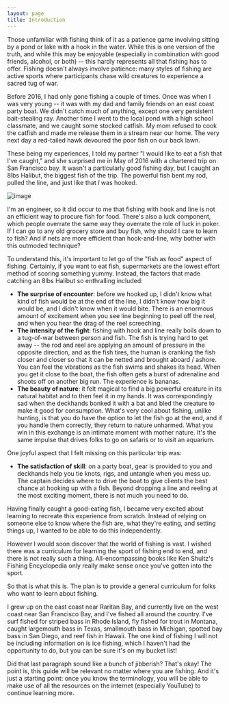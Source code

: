 ```yaml
---
layout: page
title: Introduction
---
```


Those unfamiliar with fishing think of it as a patience game involving
sitting by a pond or lake with a hook in the water. While this is one version of the truth,
and while this may be enjoyable (especially in combination with good friends, alcohol, or both)
-- this hardly represents all that fishing has to offer. Fishing doesn't always
involve patience: many styles of fishing are active sports where participants
chase wild creatures to experience a sacred tug of war.

Before 2016, I had only gone fishing a couple of times. Once was when I was very
young -- it was with my dad and family friends on an east coast party boat.
We didn't catch much of anything, except one very persistent bait-stealing ray.
Another time I went to the local pond with a high school classmate, and we caught
some stocked catfish. My mom refused to cook the catfish and made me release them
in a stream near our home. The very next day a red-tailed hawk devoured the poor fish
on our back lawn.

These being my experiences, I told my partner "I would like to eat a fish that I've
caught," and she surprised me in May of 2016 with a chartered trip on San
Francisco bay. It wasn't a particularly good fishing day, but I caught an 8lbs
Halibut, the biggest fish of the trip. The powerful fish bent my rod, pulled the line,
and just like that _I_ was hooked.

![image](https://user-images.githubusercontent.com/135933/146756674-4960b53f-eac4-4604-8a27-d4b7ea855080.png)

I'm an engineer, so it did occur to me that fishing with hook and line is not an
efficient way to procure fish for food. There's also a luck component, which people
overrate the same way they overrate the role of luck in poker. If I can go to any old
grocery store and buy fish, why should I care to learn to fish? And if nets are more
efficient than hook-and-line, why bother with this outmoded technique?

To understand this, it's important to let go of the "fish as food" aspect of
fishing. Certainly, if you want to eat fish, supermarkets are the lowest effort
method of scoring something yummy. Instead, the factors that made catching an
8lbs Halibut so enthralling included:

* __The surprise of encounter__: before we hooked up, I didn't know what kind of
  fish would be at the end of the line, I didn't know how big it would be, and I
  didn't know when it would bite. There is an enormous amount of excitement when
  you see line beginning to peel off the reel, and when you hear the drag of the
  reel screeching.
* __The intensity of the fight__: fishing with hook and line really boils down to a
  tug-of-war between person and fish. The fish is trying hard to get away -- the
  rod and reel are applying an amount of pressure in the opposite direction, and
  as the fish tires, the human is cranking the fish closer and closer so that it
  can be netted and brought aboard / ashore. You can feel the vibrations as the
  fish swims and shakes its head. When you get it close to the boat, the fish
  often gets a burst of adrenaline and shoots off on another big run. The
  experience is bananas.
* __The beauty of nature__: it felt magical to find a big powerful creature in
  its natural habitat and to then feel it in my hands. It was correspondingly
  sad when the deckhands bonked it with a bat and bled the creature to make it
  good for consumption. What's very cool about fishing, unlike hunting, is that
  you do have the option to let the fish go at the end, and if you handle them
  correctly, they return to nature unharmed. What you win in this exchange is an
  intimate moment with mother nature. It's the same impulse that drives folks to
  go on safaris or to visit an aquarium.

One joyful aspect that I felt missing on this particular trip was:

* __The satisfaction of skill__: on a party boat, gear is provided to you and
  deckhands help you tie knots, rigs, and untangle when you mess up. The captain
  decides where to drive the boat to give clients the best chance at hooking up
  with a fish. Beyond dropping a line and reeling at the most exciting moment,
  there is not much you need to do.

Having finally caught a good-eating fish, I became very excited about learning
to recreate this experience from scratch. Instead of relying on someone else to
know where the fish are, what they're eating, and setting things up, I wanted to
be able to do this independently.

However I would soon discover that the world of fishing is vast. I wished there
was a curriculum for learning the sport of fishing end to end, and there is not
really such a thing. All-encompassing books like Ken Shultz's Fishing
Encyclopedia only really make sense once you've gotten into the sport.

So that is what this is. The plan is to provide a general curriculum for folks
who want to learn about fishing.

I grew up on the east coast near Raritan Bay, and currently live on the west
coast near San Francisco Bay, and I've fished all around the country. I've
surf fished for striped bass in Rhode Island, fly fished for trout in Montana,
caught largemouth bass in Texas, smallmouth bass in Michigan, spotted bay bass
in San Diego, and reef fish in Hawaii. The one kind of fishing I will not be
including information on is ice fishing, which I haven't had the opportunity to
do, but you can be sure it's on my bucket list!

Did that last paragraph sound like a bunch of jibberish? That's okay! The point
is, this guide will be relevant no matter where you are fishing. And it's just a
starting point: once you know the terminology, you will be able to make use of
all the resources on the internet (especially YouTube) to continue learning more.
